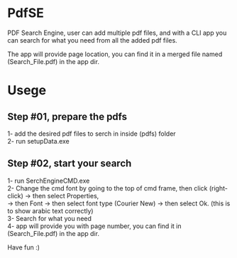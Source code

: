 # PdfSE
PDF Search Engine, user can add multiple pdf files, and with a CLI app you can search for what you need from all the added pdf files. </br>

The app will provide page location, you can find it in a merged file named (Search_File.pdf) in the app dir.


# Usege

## Step #01, prepare the pdfs
1- add the desired pdf files to serch in inside (pdfs) folder </br>
2- run setupData.exe

## Step #02, start your search
1- run SerchEngineCMD.exe  </br>
2- Change the cmd font by going to the top of cmd frame, then click (right-click) -> then select Properties, </br>
   -> then Font -> then select font type (Courier New) -> then select Ok. (this is to show arabic text correctly) </br>
3- Search for what you need</br>
4- app will provide you with page number, you can find it in (Search_File.pdf) in the app dir.
</br>

Have fun :)
